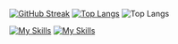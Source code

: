 [![GitHub Streak](https://streak-stats.demolab.com/?user=chaitanya985&theme=maroongold&disable_animations=false&card_width=600)](https://git.io/streak-stats)
[![Top Langs](https://github-readme-stats.vercel.app/api/top-langs/?username=chaitanya985&layout=compact&maroongold&&card_width=600)](https://github.com/anuraghazra/github-readme-stats)
![Top Langs](https://github-readme-stats.vercel.app/api/top-langs/?username=anuraghazra&hide_progress=true)

[![My Skills](https://skillicons.dev/icons?i=react,nodejs,express,django,flask,mongodb&theme=light)](https://skillicons.dev)
[![My Skills](https://skillicons.dev/icons?i=firebase,mysql,postman,aws,docker,&theme=light)](https://skillicons.dev)

